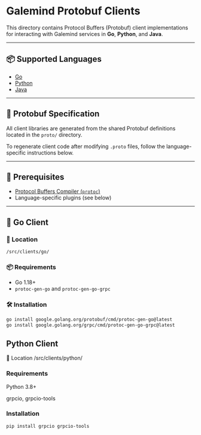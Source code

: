 # Galemind Protobuf Clients

This directory contains Protocol Buffers (Protobuf) client implementations for interacting with Galemind services in **Go**, **Python**, and **Java**.

---

## 📦 Supported Languages

- [Go](#go-client)
- [Python](#python-client)
- [Java](#java-client)

---

## 📄 Protobuf Specification

All client libraries are generated from the shared Protobuf definitions located in the `proto/` directory.

To regenerate client code after modifying `.proto` files, follow the language-specific instructions below.

---

## 🔧 Prerequisites

- [Protocol Buffers Compiler (`protoc`)](https://grpc.io/docs/protoc-installation/)
- Language-specific plugins (see below)

---

## 🚀 Go Client

### 📂 Location
`/src/clients/go/`

### 📦 Requirements

- Go 1.18+
- `protoc-gen-go` and `protoc-gen-go-grpc`

### 🛠️ Installation

```bash
go install google.golang.org/protobuf/cmd/protoc-gen-go@latest
go install google.golang.org/grpc/cmd/protoc-gen-go-grpc@latest
```
## Python Client
📂 Location
/src/clients/python/

### Requirements
Python 3.8+

grpcio, grpcio-tools

### Installation
```
pip install grpcio grpcio-tools
```